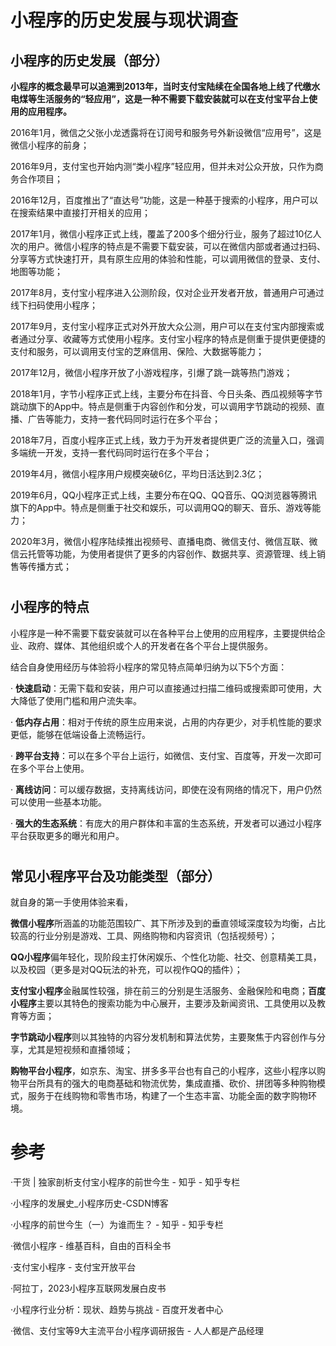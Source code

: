 # 小程序的历史发展与现状调查


## 小程序的历史发展（部分）

**小程序的概念最早可以追溯到2013年，当时支付宝陆续在全国各地上线了代缴水电煤等生活服务的“轻应用”，这是一种不需要下载安装就可以在支付宝平台上使用的应用程序。**

2016年1月，微信之父张小龙透露将在订阅号和服务号外新设微信“应用号”，这是微信小程序的前身；

2016年9月，支付宝也开始内测“类小程序”轻应用，但并未对公众开放，只作为商务合作项目；

2016年12月，百度推出了“直达号”功能，这是一种基于搜索的小程序，用户可以在搜索结果中直接打开相关的应用；

2017年1月，微信小程序正式上线，覆盖了200多个细分行业，服务了超过10亿人次的用户。微信小程序的特点是不需要下载安装，可以在微信内部或者通过扫码、分享等方式快速打开，具有原生应用的体验和性能，可以调用微信的登录、支付、地图等功能；

2017年8月，支付宝小程序进入公测阶段，仅对企业开发者开放，普通用户可通过线下扫码使用小程序；

2017年9月，支付宝小程序正式对外开放大众公测，用户可以在支付宝内部搜索或者通过分享、收藏等方式使用小程序。支付宝小程序的特点是侧重于提供更便捷的支付和服务，可以调用支付宝的芝麻信用、保险、大数据等能力；

2017年12月，微信小程序开放了小游戏程序，引爆了跳一跳等热门游戏；

2018年1月，字节小程序正式上线，主要分布在抖音、今日头条、西瓜视频等字节跳动旗下的App中。特点是侧重于内容创作和分发，可以调用字节跳动的视频、直播、广告等能力，支持一套代码同时运行在多个平台；

2018年7月，百度小程序正式上线，致力于为开发者提供更广泛的流量入口，强调多端统一开发，支持一套代码同时运行在多个平台；

2019年4月，微信小程序用户规模突破6亿，平均日活达到2.3亿；

2019年6月，QQ小程序正式上线，主要分布在QQ、QQ音乐、QQ浏览器等腾讯旗下的App中。特点是侧重于社交和娱乐，可以调用QQ的聊天、音乐、游戏等能力；

2020年3月，微信小程序陆续推出视频号、直播电商、微信支付、微信互联、微信云托管等功能，为使用者提供了更多的内容创作、数据共享、资源管理、线上销售等传播方式；


# 

## 小程序的特点
小程序是一种不需要下载安装就可以在各种平台上使用的应用程序，主要提供给企业、政府、媒体、其他组织或个人的开发者在各个平台上提供服务。

结合自身使用经历与体验将小程序的常见特点简单归纳为以下5个方面：

· **快速启动**：无需下载和安装，用户可以直接通过扫描二维码或搜索即可使用，大大降低了使用门槛和用户流失率。

· **低内存占用**：相对于传统的原生应用来说，占用的内存更少，对手机性能的要求更低，能够在低端设备上流畅运行。

· **跨平台支持**：可以在多个平台上运行，如微信、支付宝、百度等，开发一次即可在多个平台上使用。

· **离线访问**：可以缓存数据，支持离线访问，即使在没有网络的情况下，用户仍然可以使用一些基本功能。

· **强大的生态系统**：有庞大的用户群体和丰富的生态系统，开发者可以通过小程序平台获取更多的曝光和用户。

# 

## 常见小程序平台及功能类型（部分）
就自身的第一手使用体验来看，

**微信小程序**所涵盖的功能范围较广、其下所涉及到的垂直领域深度较为均衡，占比较高的行业分别是游戏、工具、网络购物和内容资讯（包括视频号）；

**QQ小程序**偏年轻化，现阶段主打休闲娱乐、个性化功能、社交、创意精美工具，以及校园（更多是对QQ玩法的补充，可以视作QQ的插件）；

**支付宝小程序**金融属性较强，排在前三的分别是生活服务、金融保险和电商；**百度小程序**主要以其特色的搜索功能为中心展开，主要涉及新闻资讯、工具使用以及教育等方面；

**字节跳动小程序**则以其独特的内容分发机制和算法优势，主要聚焦于内容创作与分享，尤其是短视频和直播领域；

**购物平台小程序**，如京东、淘宝、拼多多平台也有自己的小程序，这些小程序以购物平台所具有的强大的电商基础和物流优势，集成直播、砍价、拼团等多种购物模式，服务于在线购物和零售市场，构建了一个生态丰富、功能全面的数字购物环境。



# 
# 参考
·干货 | 独家剖析支付宝小程序的前世今生 - 知乎 - 知乎专栏 

·小程序的发展史_小程序历史-CSDN博客

·小程序的前世今生（一）为谁而生？ - 知乎 - 知乎专栏

·微信小程序 - 维基百科，自由的百科全书

·支付宝小程序 - 支付宝开放平台

·阿拉丁，2023小程序互联网发展白皮书

·小程序行业分析：现状、趋势与挑战 - 百度开发者中心

·微信、支付宝等9大主流平台小程序调研报告 - 人人都是产品经理
